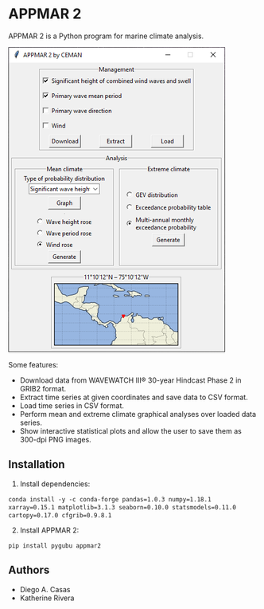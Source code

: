 # APPMAR 2

APPMAR 2 is a Python program for marine climate analysis.

![APPMAR 2 main window.](appmar2.png)

Some features:

* Download data from WAVEWATCH III® 30-year Hindcast Phase 2 in GRIB2 format.
* Extract time series at given coordinates and save data to CSV format.
* Load time series in CSV format.
* Perform mean and extreme climate graphical analyses over loaded data series.
* Show interactive statistical plots and allow the user to save them as 300-dpi PNG images.

## Installation

1. Install dependencies:

```
conda install -y -c conda-forge pandas=1.0.3 numpy=1.18.1 xarray=0.15.1 matplotlib=3.1.3 seaborn=0.10.0 statsmodels=0.11.0 cartopy=0.17.0 cfgrib=0.9.8.1
```

2. Install APPMAR 2:

```
pip install pygubu appmar2
```

## Authors

* Diego A. Casas
* Katherine Rivera
